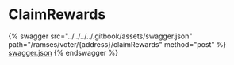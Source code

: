 # ClaimRewards

{% swagger src="../../../../.gitbook/assets/swagger.json" path="/ramses/voter/{address}/claimRewards" method="post" %}
[swagger.json](../../../../.gitbook/assets/swagger.json)
{% endswagger %}
